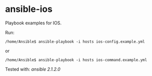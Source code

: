 # ansible-ios
Playbook examples for IOS.

Run:
```
/home/Ansible$ ansible-playbook -i hosts ios-config.example.yml
```
or
```
/home/Ansible$ ansible-playbook -i hosts ios-command.example.yml
```
Tested with: *ansible 2.1.2.0*
